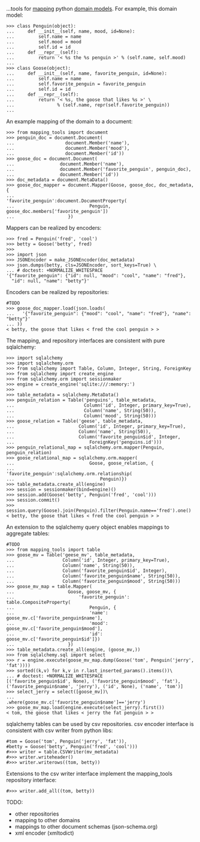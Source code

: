 ...tools for [mapping](http://martinfowler.com/eaaCatalog/dataMapper.html)
 python
[domain models](http://martinfowler.com/eaaCatalog/domainModel.html). For
example, this domain model:
```
>>> class Penguin(object):
...     def __init__(self, name, mood, id=None):
...         self.name = name
...         self.mood = mood
...         self.id = id
...     def __repr__(self):
...         return '< %s the %s penguin >' % (self.name, self.mood)
...
>>> class Goose(object):
...     def __init__(self, name, favorite_penguin, id=None):
...         self.name = name
...         self.favorite_penguin = favorite_penguin
...         self.id = id
...     def __repr__(self):
...         return '< %s, the goose that likes %s >' \
...                % (self.name, repr(self.favorite_penguin))
...

```
An example mapping of the domain to a document:
```
>>> from mapping_tools import document
>>> penguin_doc = document.Document(
...                   document.Member('name'),
...                   document.Member('mood'),
...                   document.Member('id'))
>>> goose_doc = document.Document(
...                 document.Member('name'),
...                 document.Member('favorite_penguin', penguin_doc),
...                 document.Member('id'))
>>> doc_metadata = document.MetaData()
>>> goose_doc_mapper = document.Mapper(Goose, goose_doc, doc_metadata, {
...                        'favorite_penguin':document.DocumentProperty(
...                            Penguin, goose_doc.members['favorite_penguin'])
...                    })

```
Mappers can be realized by encoders:
```
>>> fred = Penguin('fred', 'cool')
>>> betty = Goose('betty', fred)
>>>
>>> import json
>>> JSONEncoder = make_JSONEncoder(doc_metadata)
>>> json.dumps(betty, cls=JSONEncoder, sort_keys=True) \
... # doctest: +NORMALIZE_WHITESPACE
'{"favorite_penguin": {"id": null, "mood": "cool", "name": "fred"},
  "id": null, "name": "betty"}'

```
Encoders can be realized by repositories:
```
#TODO
>>> goose_doc_mapper.load(json.loads(
...   '{"favorite_penguin": {"mood": "cool", "name": "fred"}, "name": "betty"}'
... ))
< betty, the goose that likes < fred the cool penguin > >

```
The mapping, and repository interfaces are consistent with pure sqlalchemy:
```
>>> import sqlalchemy
>>> import sqlalchemy.orm
>>> from sqlalchemy import Table, Column, Integer, String, ForeignKey
>>> from sqlalchemy import create_engine
>>> from sqlalchemy.orm import sessionmaker
>>> engine = create_engine('sqlite:///:memory:')
>>> 
>>> table_metadata = sqlalchemy.MetaData()
>>> penguin_relation = Table('penguins', table_metadata,
...                          Column('id', Integer, primary_key=True),
...                          Column('name', String(50)),
...                          Column('mood', String(50)))
>>> goose_relation = Table('geese', table_metadata,
...                        Column('id', Integer, primary_key=True),
...                        Column('name', String(50)),
...                        Column('favorite_penguin$id', Integer,
...                            ForeignKey('penguins.id')))
>>> penguin_relational_map = sqlalchemy.orm.mapper(Penguin, penguin_relation)
>>> goose_relational_map = sqlalchemy.orm.mapper(
...                            Goose, goose_relation, {
...                            'favorite_penguin':sqlalchemy.orm.relationship(
...                                Penguin)})
>>> table_metadata.create_all(engine)
>>> session = sessionmaker(bind=engine)()
>>> session.add(Goose('betty', Penguin('fred', 'cool')))
>>> session.commit()
>>> session.query(Goose).join(Penguin).filter(Penguin.name=='fred').one()
< betty, the goose that likes < fred the cool penguin > >

```
An extension to the sqlalchemy query object enables mappings to aggregate
tables:
```
#TODO
>>> from mapping_tools import table
>>> goose_mv = Table('geese_mv', table_metadata,
...                  Column('id', Integer, primary_key=True),
...                  Column('name', String(50)),
...                  Column('favorite_penguin$id', Integer),
...                  Column('favorite_penguin$name', String(50)),
...                  Column('favorite_penguin$mood', String(50)))
>>> goose_mv_map = table.Mapper(
...                    Goose, goose_mv, {
...                        'favorite_penguin': table.CompositeProperty(
...                            Penguin, {
...                            'name': goose_mv.c['favorite_penguin$name'],
...                            'mood': goose_mv.c['favorite_penguin$mood'],
...                            'id': goose_mv.c['favorite_penguin$id']})
...                    })
>>> table_metadata.create_all(engine, (goose_mv,))
>>> from sqlalchemy.sql import select
>>> r = engine.execute(goose_mv_map.dump(Goose('tom', Penguin('jerry', 'fat'))))
>>> sorted((k,v) for k,v in r.last_inserted_params().items())\
... # doctest: +NORMALIZE_WHITESPACE
[('favorite_penguin$id', None), ('favorite_penguin$mood', 'fat'), 
('favorite_penguin$name', 'jerry'), ('id', None), ('name', 'tom')]
>>> select_jerry = select([goose_mv])\
...                    .where(goose_mv.c['favorite_penguin$name']=='jerry')
>>> goose_mv_map.load(engine.execute(select_jerry).first())
< tom, the goose that likes < jerry the fat penguin > >

```
sqlalchemy tables can be used by csv repositories. csv encoder interface is
consistent with csv writer from python libs:
```
#tom = Goose('tom', Penguin('jerry', 'fat')),
#betty = Goose('betty', Penguin('fred', 'cool')))
#>>> writer = table.CSVWriter(mv_metadata)
#>>> writer.writeheader()
#>>> writer.writerows((tom, betty))
```
Extensions to the csv writer interface implement the mapping_tools repository
interface:
```
#>>> writer.add_all((tom, betty))
```
TODO:
- other repositories
- mapping to other domains
- mappings to other document schemas (json-schema.org)
- xml encoder (xmltodict)
